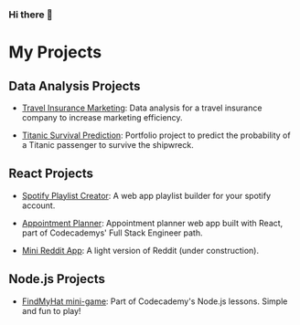 ### Hi there 👋

<!--
**edgarflauzino/edgarflauzino** is a ✨ _special_ ✨ repository because its `README.md` (this file) appears on your GitHub profile.

Here are some ideas to get you started:

- 🔭 I’m currently working on ...
- 🌱 I’m currently learning ...
- 👯 I’m looking to collaborate on ...
- 🤔 I’m looking for help with ...
- 💬 Ask me about ...
- 📫 How to reach me: ...
- 😄 Pronouns: ...
- ⚡ Fun fact: ...
-->

# My Projects

## Data Analysis Projects

* [Travel Insurance Marketing](https://github.com/edgarflauzino/travel_insurance_analysis): Data analysis for a travel insurance company to increase marketing efficiency.

* [Titanic Survival Prediction](URL): Portfolio project to predict the probability of a Titanic passenger to survive the shipwreck.

## React Projects

* [Spotify Playlist Creator](https://github.com/edgarflauzino/spotify-playlist-creator): A web app playlist builder for your spotify account.

* [Appointment Planner](https://github.com/edgarflauzino/appointment-planner): Appointment planner web app built with React, part of Codecademys' Full Stack Engineer path.

* [Mini Reddit App](https://github.com/edgarflauzino/reddit-app): A light version of Reddit (under construction).

## Node.js Projects

* [FindMyHat mini-game](https://github.com/edgarflauzino/find-my-hat-game): Part of Codecademy's Node.js lessons. Simple and fun to play!
